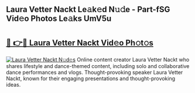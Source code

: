## Laura Vetter Nackt Le𝚊k𝚎d N𝚞𝚍e - Part-fSG Vid𝚎o Photos Le𝚊ks UmV5u

# <h2><a href="http://fb6w6l.evod.top/?m=Laura+Vetter+Nackt">🔗 👉🔴 Laura Vetter Nackt Vid𝚎o Ph𝚘t𝚘s</a></h2>

[![Laura Vetter Nackt N𝚞d𝚎s](https://i.imgur.com/8V9OHl7.gif)](http://fb6w6l.evod.top/?m=Laura+Vetter+Nackt)
Online content creator Laura Vetter Nackt who shares lifestyle and dance-themed content, including solo and collaborative dance performances and vlogs. Thought-provoking speaker Laura Vetter Nackt, known for their engaging presentations and thought-provoking ideas. 
